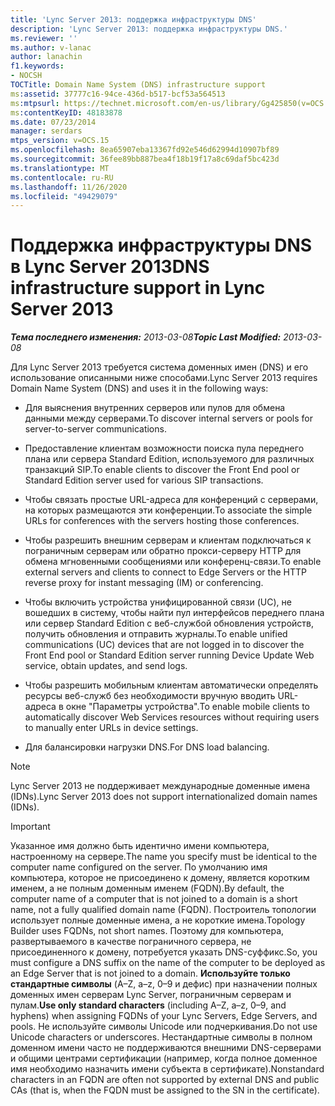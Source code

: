 ```yaml
---
title: 'Lync Server 2013: поддержка инфраструктуры DNS'
description: 'Lync Server 2013: поддержка инфраструктуры DNS.'
ms.reviewer: ''
ms.author: v-lanac
author: lanachin
f1.keywords:
- NOCSH
TOCTitle: Domain Name System (DNS) infrastructure support
ms:assetid: 37777c16-94ce-436d-b517-bcf53a564513
ms:mtpsurl: https://technet.microsoft.com/en-us/library/Gg425850(v=OCS.15)
ms:contentKeyID: 48183878
ms.date: 07/23/2014
manager: serdars
mtps_version: v=OCS.15
ms.openlocfilehash: 8ea65907eba13367fd92e546d62994d10907bf89
ms.sourcegitcommit: 36fee89bb887bea4f18b19f17a8c69daf5bc423d
ms.translationtype: MT
ms.contentlocale: ru-RU
ms.lasthandoff: 11/26/2020
ms.locfileid: "49429079"
---
```

# <a name="dns-infrastructure-support-in-lync-server-2013"></a><span data-ttu-id="1c49f-103">Поддержка инфраструктуры DNS в Lync Server 2013</span><span class="sxs-lookup"><span data-stu-id="1c49f-103">DNS infrastructure support in Lync Server 2013</span></span>

<div data-xmlns="http://www.w3.org/1999/xhtml">

<div class="topic" data-xmlns="http://www.w3.org/1999/xhtml" data-msxsl="urn:schemas-microsoft-com:xslt" data-cs="https://msdn.microsoft.com/">

<div data-asp="https://msdn2.microsoft.com/asp">



</div>

<div id="mainSection">

<div id="mainBody"><span data-ttu-id="1c49f-104">

<span> </span></span><span class="sxs-lookup"><span data-stu-id="1c49f-104">

<span> </span></span></span>

<span data-ttu-id="1c49f-105">_**Тема последнего изменения:** 2013-03-08_</span><span class="sxs-lookup"><span data-stu-id="1c49f-105">_**Topic Last Modified:** 2013-03-08_</span></span>

<span data-ttu-id="1c49f-106">Для Lync Server 2013 требуется система доменных имен (DNS) и его использование описанными ниже способами.</span><span class="sxs-lookup"><span data-stu-id="1c49f-106">Lync Server 2013 requires Domain Name System (DNS) and uses it in the following ways:</span></span>

  - <span data-ttu-id="1c49f-107">Для выяснения внутренних серверов или пулов для обмена данными между серверами.</span><span class="sxs-lookup"><span data-stu-id="1c49f-107">To discover internal servers or pools for server-to-server communications.</span></span>

  - <span data-ttu-id="1c49f-108">Предоставление клиентам возможности поиска пула переднего плана или сервера Standard Edition, используемого для различных транзакций SIP.</span><span class="sxs-lookup"><span data-stu-id="1c49f-108">To enable clients to discover the Front End pool or Standard Edition server used for various SIP transactions.</span></span>

  - <span data-ttu-id="1c49f-109">Чтобы связать простые URL-адреса для конференций с серверами, на которых размещаются эти конференции.</span><span class="sxs-lookup"><span data-stu-id="1c49f-109">To associate the simple URLs for conferences with the servers hosting those conferences.</span></span>

  - <span data-ttu-id="1c49f-110">Чтобы разрешить внешним серверам и клиентам подключаться к пограничным серверам или обратно прокси-серверу HTTP для обмена мгновенными сообщениями или конференц-связи.</span><span class="sxs-lookup"><span data-stu-id="1c49f-110">To enable external servers and clients to connect to Edge Servers or the HTTP reverse proxy for instant messaging (IM) or conferencing.</span></span>

  - <span data-ttu-id="1c49f-111">Чтобы включить устройства унифицированной связи (UC), не вошедших в систему, чтобы найти пул интерфейсов переднего плана или сервер Standard Edition с веб-службой обновления устройств, получить обновления и отправить журналы.</span><span class="sxs-lookup"><span data-stu-id="1c49f-111">To enable unified communications (UC) devices that are not logged in to discover the Front End pool or Standard Edition server running Device Update Web service, obtain updates, and send logs.</span></span>

  - <span data-ttu-id="1c49f-112">Чтобы разрешить мобильным клиентам автоматически определять ресурсы веб-служб без необходимости вручную вводить URL-адреса в окне "Параметры устройства".</span><span class="sxs-lookup"><span data-stu-id="1c49f-112">To enable mobile clients to automatically discover Web Services resources without requiring users to manually enter URLs in device settings.</span></span>

  - <span data-ttu-id="1c49f-113">Для балансировки нагрузки DNS.</span><span class="sxs-lookup"><span data-stu-id="1c49f-113">For DNS load balancing.</span></span>

<div>


> [!NOTE]  
> <span data-ttu-id="1c49f-114">Lync Server 2013 не поддерживает международные доменные имена (IDNs).</span><span class="sxs-lookup"><span data-stu-id="1c49f-114">Lync Server 2013 does not support internationalized domain names (IDNs).</span></span>



</div>

<div>


> [!IMPORTANT]  
> <span data-ttu-id="1c49f-115">Указанное имя должно быть идентично имени компьютера, настроенному на сервере.</span><span class="sxs-lookup"><span data-stu-id="1c49f-115">The name you specify must be identical to the computer name configured on the server.</span></span> <span data-ttu-id="1c49f-116">По умолчанию имя компьютера, которое не присоединено к домену, является коротким именем, а не полным доменным именем (FQDN).</span><span class="sxs-lookup"><span data-stu-id="1c49f-116">By default, the computer name of a computer that is not joined to a domain is a short name, not a fully qualified domain name (FQDN).</span></span> <span data-ttu-id="1c49f-117">Построитель топологии использует полные доменные имена, а не короткие имена.</span><span class="sxs-lookup"><span data-stu-id="1c49f-117">Topology Builder uses FQDNs, not short names.</span></span> <span data-ttu-id="1c49f-118">Поэтому для компьютера, развертываемого в качестве пограничного сервера, не присоединенного к домену, потребуется указать DNS-суффикс.</span><span class="sxs-lookup"><span data-stu-id="1c49f-118">So, you must configure a DNS suffix on the name of the computer to be deployed as an Edge Server that is not joined to a domain.</span></span> <span data-ttu-id="1c49f-119"><STRONG>Используйте только стандартные символы</STRONG> (A–Z, a–z, 0–9 и дефис) при назначении полных доменных имен серверам Lync Server, пограничным серверам и пулам.</span><span class="sxs-lookup"><span data-stu-id="1c49f-119"><STRONG>Use only standard characters</STRONG> (including A–Z, a–z, 0–9, and hyphens) when assigning FQDNs of your Lync Servers, Edge Servers, and pools.</span></span> <span data-ttu-id="1c49f-120">Не используйте символы Unicode или подчеркивания.</span><span class="sxs-lookup"><span data-stu-id="1c49f-120">Do not use Unicode characters or underscores.</span></span> <span data-ttu-id="1c49f-121">Нестандартные символы в полном доменном имени часто не поддерживаются внешними DNS-серверами и общими центрами сертификации (например, когда полное доменное имя необходимо назначить имени субъекта в сертификате).</span><span class="sxs-lookup"><span data-stu-id="1c49f-121">Nonstandard characters in an FQDN are often not supported by external DNS and public CAs (that is, when the FQDN must be assigned to the SN in the certificate).</span></span>



<span data-ttu-id="1c49f-122"></div>

</div>

<span> </span>

</div>

</div>

</span><span class="sxs-lookup"><span data-stu-id="1c49f-122"></div>

</div>

<span> </span>

</div>

</div>

</span></span></div>

